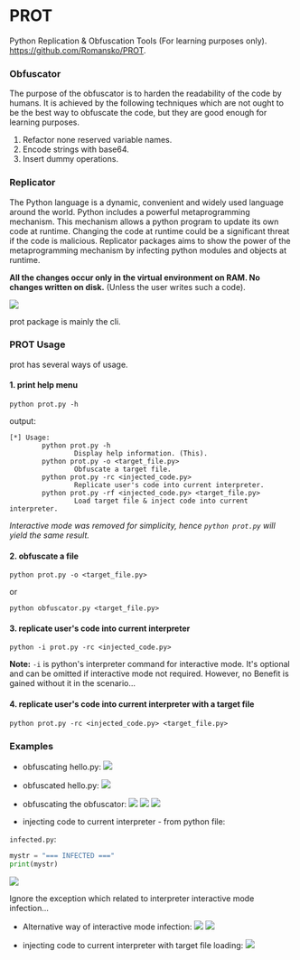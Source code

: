 # PROT

Python Replication & Obfuscation Tools (For learning purposes only).
https://github.com/Romansko/PROT.



### Obfuscator

The purpose of the obfuscator is to harden the readability of the code by humans. 
It is achieved by the following techniques which are not ought to be the best way to obfuscate the code, but they are 
good enough for learning purposes.
1. Refactor none reserved variable names.
2. Encode strings with base64.
3. Insert dummy operations.


### Replicator

The Python language is a dynamic, convenient and widely used language around the world. 
Python includes a powerful metaprogramming mechanism. 
This mechanism allows a python program to update its own code at runtime.
Changing the code at runtime could be a significant threat if the code is malicious. 
Replicator packages aims to show the power of the metaprogramming mechanism by infecting python modules and objects at runtime.

<b> All the changes occur only in the virtual environment on RAM. No changes written on disk.</b>
(Unless the user writes such a code).


![](img/package.png)


prot package is mainly the cli.


### PROT Usage

prot has several ways of usage.



#### 1. print help menu

`python prot.py -h`

output:
```
[*] Usage:
        python prot.py -h
                Display help information. (This).
        python prot.py -o <target_file.py>
                Obfuscate a target file.
        python prot.py -rc <injected_code.py>
                Replicate user's code into current interpreter.
        python prot.py -rf <injected_code.py> <target_file.py>
                Load target file & inject code into current interpreter.
```

*Interactive mode was removed for simplicity, hence `python prot.py` will yield the same result.*



#### 2. obfuscate a file

`python prot.py -o <target_file.py>`

or

`python obfuscator.py <target_file.py>`



#### 3. replicate user's code into current interpreter

`python -i prot.py -rc <injected_code.py>`


**Note:** `-i` is python's interpreter command for interactive mode.
It's optional and can be omitted if interactive mode not required. 
However, no Benefit is gained without it in the scenario...


#### 4. replicate user's code into current interpreter with a target file

`python prot.py -rc <injected_code.py> <target_file.py>`

### Examples

* obfuscating hello.py:
![](img/hello1.png)

* obfuscated hello.py:
![](img/hello2.png)

* obfuscating the obfuscator:
![](img/obf1.png)
![](img/obf2.png)
![](img/obf3.png)


* injecting code to current interpreter - from python file:

`infected.py`:
```python
mystr = "=== INFECTED ==="
print(mystr)
```

![](img/inf1.png)

Ignore the exception which related to interpreter interactive mode infection...


* Alternative way of interactive mode infection:
![](img/inf2.png)
![](img/inf3.png)


* injecting code to current interpreter with target file loading:
![](img/inf4.png)
